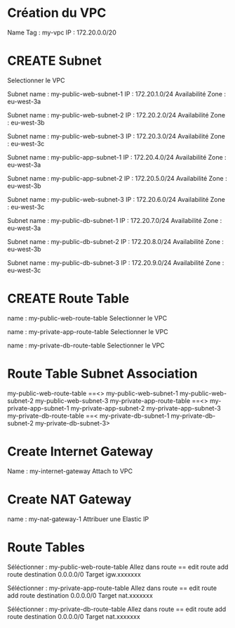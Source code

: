 # Création du VPC
Name Tag : my-vpc
IP : 172.20.0.0/20

# CREATE Subnet
Selectionner le VPC

Subnet name : my-public-web-subnet-1
IP : 172.20.1.0/24
Availabilité Zone : eu-west-3a

Subnet name : my-public-web-subnet-2
IP : 172.20.2.0/24
Availabilité Zone : eu-west-3b

Subnet name : my-public-web-subnet-3
IP : 172.20.3.0/24
Availabilité Zone : eu-west-3c

Subnet name : my-public-app-subnet-1
IP : 172.20.4.0/24
Availabilité Zone : eu-west-3a

Subnet name : my-public-app-subnet-2
IP : 172.20.5.0/24
Availabilité Zone : eu-west-3b

Subnet name : my-public-web-subnet-3
IP : 172.20.6.0/24
Availabilité Zone : eu-west-3c

Subnet name : my-public-db-subnet-1
IP : 172.20.7.0/24
Availabilité Zone : eu-west-3a

Subnet name : my-public-db-subnet-2
IP : 172.20.8.0/24
Availabilité Zone : eu-west-3b

Subnet name : my-public-db-subnet-3
IP : 172.20.9.0/24
Availabilité Zone : eu-west-3c

# CREATE Route Table

name : my-public-web-route-table
Selectionner le VPC

name : my-private-app-route-table
Selectionner le VPC

name : my-private-db-route-table
Selectionner le VPC

# Route Table Subnet Association
my-public-web-route-table ==<> my-public-web-subnet-1 my-public-web-subnet-2 my-public-web-subnet-3
my-private-app-route-table ==<> my-private-app-subnet-1 my-private-app-subnet-2 my-private-app-subnet-3
my-private-db-route-table ==< my-private-db-subnet-1 my-private-db-subnet-2 my-private-db-subnet-3>

# Create Internet Gateway
Name : my-internet-gateway
Attach to VPC

# Create NAT Gateway
name : my-nat-gateway-1
Attribuer une Elastic IP

# Route Tables
Séléctionner : my-public-web-route-table
Allez dans route == edit route
add route destination 0.0.0.0/0 Target igw.xxxxxxx

Séléctionner : my-private-app-route-table
Allez dans route == edit route
add route destination 0.0.0.0/0 Target nat.xxxxxxx

Séléctionner : my-private-db-route-table
Allez dans route == edit route
add route destination 0.0.0.0/0 Target nat.xxxxxxx

